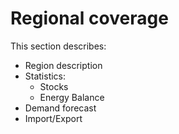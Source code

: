 # Regional coverage

This section describes:
- Region description 
- Statistics:
	- Stocks
	- Energy Balance
- Demand forecast 
- Import/Export

